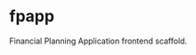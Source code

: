 <!--
Install dependencies:
  npm install
  npm run dev
or
  yarn install
  yarn dev
-->

# fpapp

Financial Planning Application frontend scaffold.
